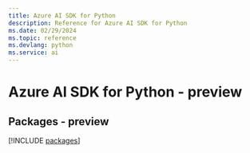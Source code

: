 ```yaml
---
title: Azure AI SDK for Python
description: Reference for Azure AI SDK for Python
ms.date: 02/29/2024
ms.topic: reference
ms.devlang: python
ms.service: ai
---
```

# Azure AI SDK for Python - preview
## Packages - preview
[!INCLUDE [packages](ai-index.md)]
